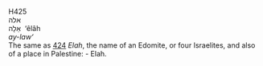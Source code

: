 <body>
  <p>H425<br>  אלה  <br> אֵלָה  ‎  ‘êlâh  <br><i>ay-law‘ </i><br>The same as <a href="h0424.htm">424</a>  <i>Elah</i>, the name of an Edomite, or four Israelites, and also of a place in Palestine: - Elah.<br></p>
 </body>